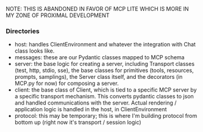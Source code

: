 NOTE: THIS IS ABANDONED IN FAVOR OF MCP LITE WHICH IS MORE IN MY ZONE OF PROXIMAL DEVELOPMENT

### Directories
- host: handles ClientEnvironment and whatever the integration with Chat class looks like.
- messages: these are our Pydantic classes mapped to MCP schema
- server: the base logic for creating a server, including Transport classes (test, http, stdio, sse), the base classes for primitives (tools, resources, prompts, samplings), the Server class itself, and the decorators (in MCP.py for now) for composing a server.
- client: the base class of Client, which is tied to a specific MCP server by a specific transport mechanism. This converts pydantic classes to json and handled communications with the server. Actual rendering / application logic is handled in the host, in ClientEnvironment
- protocol: this may be temporary; this is where I'm building protocol from bottom up (right now it's transport / session logic)
